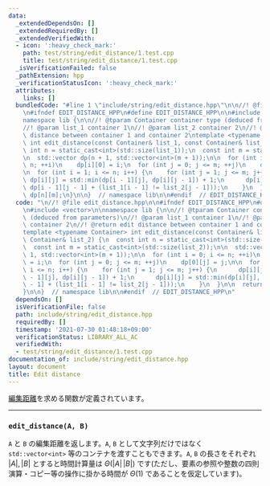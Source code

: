 ```yaml
---
data:
  _extendedDependsOn: []
  _extendedRequiredBy: []
  _extendedVerifiedWith:
  - icon: ':heavy_check_mark:'
    path: test/string/edit_distance/1.test.cpp
    title: test/string/edit_distance/1.test.cpp
  _isVerificationFailed: false
  _pathExtension: hpp
  _verificationStatusIcon: ':heavy_check_mark:'
  attributes:
    links: []
  bundledCode: "#line 1 \"include/string/edit_distance.hpp\"\n\n//! @file edit_distance.hpp\n\
    \n#ifndef EDIT_DISTANCE_HPP\n#define EDIT_DISTANCE_HPP\n\n#include <vector>\n\n\
    namespace lib {\n\n//! @tparam Container container type (deduced from parameters)\n\
    //! @param list_1 container 1\n//! @param list_2 container 2\n//! @return edit\
    \ distance between container 1 and container 2\ntemplate <typename Container>\
    \ int edit_distance(const Container& list_1, const Container& list_2) {\n  const\
    \ int n = static_cast<int>(std::size(list_1));\n  const int m = static_cast<int>(std::size(list_2));\n\
    \n  std::vector dp(n + 1, std::vector<int>(m + 1));\n\n  for (int i = 0; i <=\
    \ n; ++i)\n    dp[i][0] = i;\n  for (int j = 0; j <= m; ++j)\n    dp[0][j] = j;\n\
    \n  for (int i = 1; i <= n; i++) {\n    for (int j = 1; j <= m; j++) {\n     \
    \ dp[i][j] = std::min(dp[i - 1][j], dp[i][j - 1]) + 1;\n      dp[i][j] = std::min(dp[i][j],\
    \ dp[i - 1][j - 1] + (list_1[i - 1] != list_2[j - 1]));\n    }\n  }\n\n  return\
    \ dp[n][m];\n}\n\n}  // namespace lib\n\n#endif  // EDIT_DISTANCE_HPP\n"
  code: "\n//! @file edit_distance.hpp\n\n#ifndef EDIT_DISTANCE_HPP\n#define EDIT_DISTANCE_HPP\n\
    \n#include <vector>\n\nnamespace lib {\n\n//! @tparam Container container type\
    \ (deduced from parameters)\n//! @param list_1 container 1\n//! @param list_2\
    \ container 2\n//! @return edit distance between container 1 and container 2\n\
    template <typename Container> int edit_distance(const Container& list_1, const\
    \ Container& list_2) {\n  const int n = static_cast<int>(std::size(list_1));\n\
    \  const int m = static_cast<int>(std::size(list_2));\n\n  std::vector dp(n +\
    \ 1, std::vector<int>(m + 1));\n\n  for (int i = 0; i <= n; ++i)\n    dp[i][0]\
    \ = i;\n  for (int j = 0; j <= m; ++j)\n    dp[0][j] = j;\n\n  for (int i = 1;\
    \ i <= n; i++) {\n    for (int j = 1; j <= m; j++) {\n      dp[i][j] = std::min(dp[i\
    \ - 1][j], dp[i][j - 1]) + 1;\n      dp[i][j] = std::min(dp[i][j], dp[i - 1][j\
    \ - 1] + (list_1[i - 1] != list_2[j - 1]));\n    }\n  }\n\n  return dp[n][m];\n\
    }\n\n}  // namespace lib\n\n#endif  // EDIT_DISTANCE_HPP\n"
  dependsOn: []
  isVerificationFile: false
  path: include/string/edit_distance.hpp
  requiredBy: []
  timestamp: '2021-07-30 01:48:18+09:00'
  verificationStatus: LIBRARY_ALL_AC
  verifiedWith:
  - test/string/edit_distance/1.test.cpp
documentation_of: include/string/edit_distance.hpp
layout: document
title: Edit distance
---
```


[編集距離](https://ja.wikipedia.org/wiki/%E3%83%AC%E3%83%BC%E3%83%99%E3%83%B3%E3%82%B7%E3%83%A5%E3%82%BF%E3%82%A4%E3%83%B3%E8%B7%9D%E9%9B%A2)を求める関数が定義されています。

---

### `edit_distance(A, B)`

`A` と `B` の編集距離を返します。`A`, `B` として文字列だけではなく `std::vector<int>` 等のコンテナを渡すこともできます。`A`, `B` の長さをそれぞれ $\lvert A \rvert, \lvert B \rvert$ とすると時間計算量は $\Theta(\lvert A \rvert \, \lvert B \rvert)$ です(ただし、要素の参照や整数の四則演算・コピー等の操作に掛かる時間が $\Theta(1)$ であることを仮定しています)。
